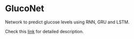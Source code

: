 # GlucoNet
Network to predict glucose levels using RNN, GRU and LSTM.

Check this [link](https://fernandohf.github.io/GlucoNet/) for detailed description.
